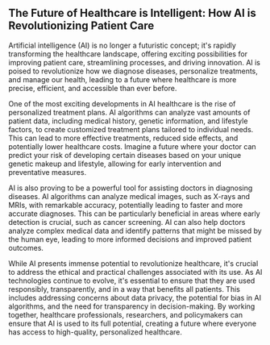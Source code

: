 ## The Future of Healthcare is Intelligent: How AI is Revolutionizing Patient Care

Artificial intelligence (AI) is no longer a futuristic concept; it's rapidly transforming the healthcare landscape, offering exciting possibilities for improving patient care, streamlining processes, and driving innovation.  AI is poised to revolutionize how we diagnose diseases, personalize treatments, and manage our health, leading to a future where healthcare is more precise, efficient, and accessible than ever before.

One of the most exciting developments in AI healthcare is the rise of personalized treatment plans. AI algorithms can analyze vast amounts of patient data, including medical history, genetic information, and lifestyle factors, to create customized treatment plans tailored to individual needs. This can lead to more effective treatments, reduced side effects, and potentially lower healthcare costs. Imagine a future where your doctor can predict your risk of developing certain diseases based on your unique genetic makeup and lifestyle, allowing for early intervention and preventative measures.

AI is also proving to be a powerful tool for assisting doctors in diagnosing diseases. AI algorithms can analyze medical images, such as X-rays and MRIs, with remarkable accuracy, potentially leading to faster and more accurate diagnoses. This can be particularly beneficial in areas where early detection is crucial, such as cancer screening.  AI can also help doctors analyze complex medical data and identify patterns that might be missed by the human eye, leading to more informed decisions and improved patient outcomes.

While AI presents immense potential to revolutionize healthcare, it's crucial to address the ethical and practical challenges associated with its use.  As AI technologies continue to evolve, it's essential to ensure that they are used responsibly, transparently, and in a way that benefits all patients.  This includes addressing concerns about data privacy, the potential for bias in AI algorithms, and the need for transparency in decision-making.  By working together, healthcare professionals, researchers, and policymakers can ensure that AI is used to its full potential, creating a future where everyone has access to high-quality, personalized healthcare.